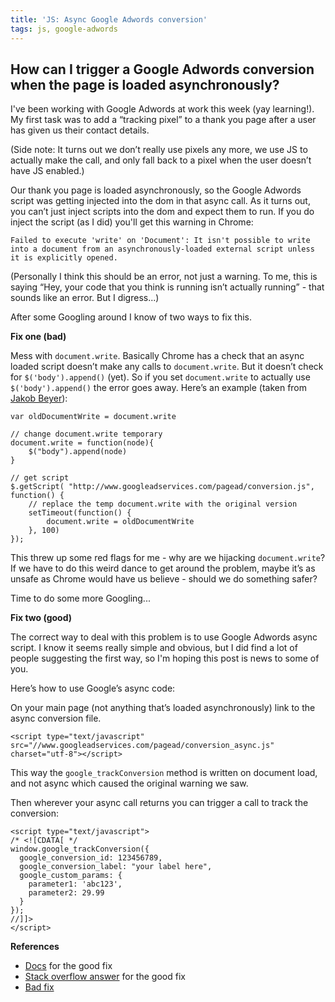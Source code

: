 ```yaml
---
title: 'JS: Async Google Adwords conversion'
tags: js, google-adwords
---
```


## How can I trigger a Google Adwords conversion when the page is loaded asynchronously?

I've been working with Google Adwords at work this week (yay learning!). My first task was to add a “tracking pixel” to a thank you page after a user has given us their contact details.

(Side note: It turns out we don’t really use pixels any more, we use JS to actually make the call, and only fall back to a pixel when the user doesn’t have JS enabled.)

Our thank you page is loaded asynchronously, so the Google Adwords script was getting injected into the dom in that async call. As it turns out, you can’t just inject scripts into the dom and expect them to run. If you do inject the script (as I did) you'll get this warning in Chrome:

```
Failed to execute 'write' on 'Document': It isn't possible to write into a document from an asynchronously-loaded external script unless it is explicitly opened.
```

(Personally I think this should be an error, not just a warning. To me, this is saying “Hey, your code that you think is running isn’t actually running” - that sounds like an error. But I digress...)

After some Googling around I know of two ways to fix this.

**Fix one (bad)**

Mess with `document.write`. Basically Chrome has a check that an async loaded script doesn’t make any calls to `document.write`. But it doesn’t check for `$('body').append()` (yet). So if you set `document.write` to actually use `$('body').append()` the error goes away. Here’s an example (taken from [Jakob Beyer](http://www.jakobbeyer.de/asynchronous-google-adwords-conversion-tracking)):

```
var oldDocumentWrite = document.write

// change document.write temporary
document.write = function(node){
    $("body").append(node)
}

// get script
$.getScript( "http://www.googleadservices.com/pagead/conversion.js", function() {
    // replace the temp document.write with the original version
    setTimeout(function() {
        document.write = oldDocumentWrite
    }, 100)
});
```

This threw up some red flags for me - why are we hijacking `document.write`? If we have to do this weird dance to get around the problem, maybe it’s as unsafe as Chrome would have us believe - should we do something safer?

Time to do some more Googling...

**Fix two (good)**

The correct way to deal with this problem is to use Google Adwords async script. I know it seems really simple and obvious, but I did find a lot of people suggesting the first way, so I'm hoping this post is news to some of you.

Here’s how to use Google’s async code:

On your main page (not anything that’s loaded asynchronously) link to the async conversion file.

```
<script type="text/javascript" src="//www.googleadservices.com/pagead/conversion_async.js" charset="utf-8"></script>
```

This way the `google_trackConversion` method is written on document load, and not async which caused the original warning we saw.

Then wherever your async call returns you can trigger a call to track the conversion:

```
<script type="text/javascript">
/* <![CDATA[ */
window.google_trackConversion({
  google_conversion_id: 123456789,
  google_conversion_label: "your label here",
  google_custom_params: {
    parameter1: 'abc123',
    parameter2: 29.99
  }
});
//]]>
</script>
```

**References**

* [Docs](https://developers.google.com/adwords-remarketing-tag/asynchronous/) for the good fix
* [Stack overflow answer](http://stackoverflow.com/a/25240908/863846) for the good fix
* [Bad fix](http://www.jakobbeyer.de/asynchronous-google-adwords-conversion-tracking)
